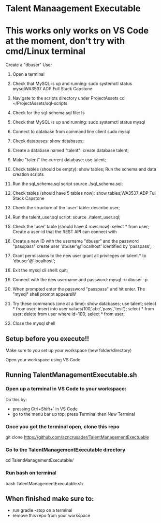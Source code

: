 # Talent Manaagement Executable

# This works only works on VS Code at the moment, don't try with cmd/Linux terminal

Create a "dbuser" User
1. Open a terminal
2. Check that MySQL is up and running:
sudo systemctl status mysqlWA3537 ADP Full Stack Capstone

3. Navigate to the scripts directory under ProjectAssets
cd ~/ProjectAssets/sql-scripts
4. Check for the sql-schema.sql file:
ls
5. Check that MySQL is up and running:
sudo systemctl status mysql
6. Connect to database from command line client
sudo mysql
7. Check databases:
show databases;
8. Create a database named "talent":
create database talent;
9. Make "talent" the current database:
use talent;
10. Check tables (should be empty):
show tables;
Run the schema and data creation scripts
11. Run the sql_schema.sql script
source ./sql_schema.sql;
12. Check tables (should have 5 tables now):
show tables;WA3537 ADP Full Stack Capstone

13. Check the structure of the 'user' table:
describe user;
14. Run the talent_user.sql script:
source ./talent_user.sql;
15. Check the 'user' table (should have 4 rows now):
select * from user;
Create a user-id that the REST API can connect with
16. Create a new ID with the username "dbuser" and the password "passpass"
create user 'dbuser'@'localhost' identified by 'passpass';
17. Grant permissions to the new user
grant all privileges on talent.* to
'dbuser'@'localhost';
18. Exit the mysql cli shell:
quit;
19. Connect with the new username and password:
mysql -u dbuser -p
20. When prompted enter the password "passpass" and hit enter. The "mysql" shell prompt appearsW

21. Try these commands (one at a time):
show databases;
use talent;
select * from user;
insert into user values(100,'abc','pass','test');
select * from user;
delete from user where id=100;
select * from user;
22. Close the mysql shell



## Setup before you execute!!
Make sure to you set up your workspace (new folder/directory)

Open your workspace using VS Code

## Running TalentManagementExecutable.sh
### Open up a terminal in VS Code to your workspace:
  Do this by:
  * pressing Ctrl+Shift+` in VS Code
  * go to the menu bar up top, press Terminal then New Terminal

### Once you got the terminal open, clone this repo
git clone https://github.com/azncrusader/TalentManagementExectuable

### Go to the TalentManagementExecutable directory
cd TalentManagementExecutable/

### Run bash on terminal
bash TalentManagementExecutable.sh

## When finished make sure to:
* run gradle -stop on a terminal
* remove this repo from your workspace
